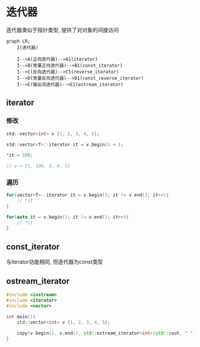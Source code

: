 <!--
 * @Brief        : 
 * @Author       : dmjcb
 * @Date         : 2021-11-29 00:31:35
 * @LastEditors  : dmjcb@outlook.com
 * @LastEditTime : 2024-09-27 20:49:55
-->

# 迭代器

迭代器类似于指针类型, 提供了对对象的间接访问

```mermaid
graph LR;
    I(迭代器)

    I-->A(正向迭代器)-->A1(iterator)
    I-->B(常量正向迭代器)-->B1(const_iterator)
    I-->C(反向迭代器)-->C1(reverse_iterator)
    I-->D(常量反向迭代器)-->D1(const_reverse_iterator)
    I-->E(输出流迭代器)-->E1(ostream_iterator)
```

## iterator

### 修改

```c
std::vector<int> v {1, 2, 3, 4, 5};

std::vector<T>::iterator it = v.begin() + 1;

*it = 100;

// v = {1, 100, 3, 4, 5}
```

### 遍历

```c
for(vector<T>::iterator it = v.begin(); it != v.end(); it++){
    // *it
}
```

```c
for(auto it = v.begin(); it != v.end(); it++){
    // *it
}
```

## const_iterator

与iterator功能相同, 但迭代器为const类型

## ostream_iterator

```c++
#include <iostream>
#include <iterator>
#include <vector>

int main(){
    std::vector<int> v {1, 2, 3, 4, 5};

    copy(v.begin(), v.end(), std::ostream_iterator<int>(std::cout, " "));
}
```
